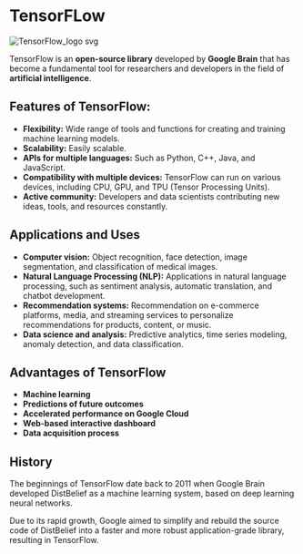 # TensorFLow
![TensorFlow_logo svg](https://github.com/ManuelMorenoNeria/NeuralNetworks/assets/114908218/4e432beb-cc24-4660-9b10-758ca3d28039)

TensorFlow is an **open-source library** developed by **Google Brain** that has become a fundamental tool for researchers and developers in the field of **artificial intelligence**.

## Features of TensorFlow:
- **Flexibility:** Wide range of tools and functions for creating and training machine learning models.
- **Scalability:** Easily scalable.
- **APIs for multiple languages:** Such as Python, C++, Java, and JavaScript.
- **Compatibility with multiple devices:** TensorFlow can run on various devices, including CPU, GPU, and TPU (Tensor Processing Units).
- **Active community:** Developers and data scientists contributing new ideas, tools, and resources constantly.

## Applications and Uses
- **Computer vision:** Object recognition, face detection, image segmentation, and classification of medical images.
- **Natural Language Processing (NLP):** Applications in natural language processing, such as sentiment analysis, automatic translation, and chatbot development.
- **Recommendation systems:** Recommendation on e-commerce platforms, media, and streaming services to personalize recommendations for products, content, or music.
- **Data science and analysis:** Predictive analytics, time series modeling, anomaly detection, and data classification.

## Advantages of TensorFlow
- **Machine learning**
- **Predictions of future outcomes**
- **Accelerated performance on Google Cloud**
- **Web-based interactive dashboard**
- **Data acquisition process**
  
## History
The beginnings of TensorFlow date back to 2011 when Google Brain developed DistBelief as a machine learning system, based on deep learning neural networks.

Due to its rapid growth, Google aimed to simplify and rebuild the source code of DistBelief into a faster and more robust application-grade library, resulting in TensorFlow.
